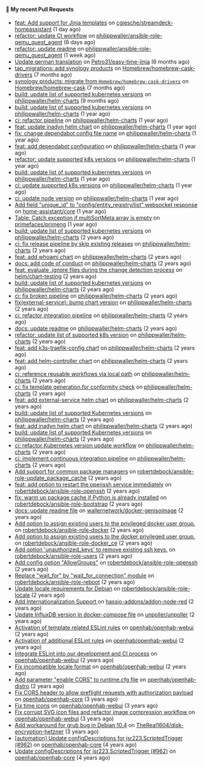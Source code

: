 #### 🔨 My recent Pull Requests

- [feat: Add support for Jinja templates](https://github.com/cgiesche/streamdeck-homeassistant/pull/218) on [cgiesche/streamdeck-homeassistant](https://github.com/cgiesche/streamdeck-homeassistant) (1 day ago)
- [refactor: update CI workflow](https://github.com/philippwaller/ansible-role-qemu_guest_agent/pull/2) on [philippwaller/ansible-role-qemu_guest_agent](https://github.com/philippwaller/ansible-role-qemu_guest_agent) (6 days ago)
- [refactor: update readme](https://github.com/philippwaller/ansible-role-qemu_guest_agent/pull/1) on [philippwaller/ansible-role-qemu_guest_agent](https://github.com/philippwaller/ansible-role-qemu_guest_agent) (1 week ago)
- [Update german translation](https://github.com/Petro31/easy-time-jinja/pull/16) on [Petro31/easy-time-jinja](https://github.com/Petro31/easy-time-jinja) (6 months ago)
- [tap_migrations: add synology products](https://github.com/Homebrew/homebrew-cask-drivers/pull/3471) on [Homebrew/homebrew-cask-drivers](https://github.com/Homebrew/homebrew-cask-drivers) (7 months ago)
- [synology products: migrate from `Homebrew/homebrew-cask-drivers`](https://github.com/Homebrew/homebrew-cask/pull/146959) on [Homebrew/homebrew-cask](https://github.com/Homebrew/homebrew-cask) (7 months ago)
- [build: update list of supported kubernetes versions](https://github.com/philippwaller/helm-charts/pull/53) on [philippwaller/helm-charts](https://github.com/philippwaller/helm-charts) (9 months ago)
- [build: update list of supported kubernetes versions](https://github.com/philippwaller/helm-charts/pull/44) on [philippwaller/helm-charts](https://github.com/philippwaller/helm-charts) (1 year ago)
- [ci: refactor pipeline](https://github.com/philippwaller/helm-charts/pull/39) on [philippwaller/helm-charts](https://github.com/philippwaller/helm-charts) (1 year ago)
- [feat: update inadyn helm chart](https://github.com/philippwaller/helm-charts/pull/38) on [philippwaller/helm-charts](https://github.com/philippwaller/helm-charts) (1 year ago)
- [fix: change dependabot config file name](https://github.com/philippwaller/helm-charts/pull/32) on [philippwaller/helm-charts](https://github.com/philippwaller/helm-charts) (1 year ago)
- [feat: add dependabot configuration](https://github.com/philippwaller/helm-charts/pull/31) on [philippwaller/helm-charts](https://github.com/philippwaller/helm-charts) (1 year ago)
- [refactor: update supported k8s versions](https://github.com/philippwaller/helm-charts/pull/30) on [philippwaller/helm-charts](https://github.com/philippwaller/helm-charts) (1 year ago)
- [build: update list of supported kubernetes versions](https://github.com/philippwaller/helm-charts/pull/28) on [philippwaller/helm-charts](https://github.com/philippwaller/helm-charts) (1 year ago)
- [ci: update supported k8s versions](https://github.com/philippwaller/helm-charts/pull/27) on [philippwaller/helm-charts](https://github.com/philippwaller/helm-charts) (1 year ago)
- [ci: update node version](https://github.com/philippwaller/helm-charts/pull/26) on [philippwaller/helm-charts](https://github.com/philippwaller/helm-charts) (1 year ago)
- [Add field &#34;unique_id&#34; to &#34;config/entity_registry/list&#34; websocket response](https://github.com/home-assistant/core/pull/77476) on [home-assistant/core](https://github.com/home-assistant/core) (1 year ago)
- [Table: Catch exception if multiSortMeta array is empty](https://github.com/primefaces/primeng/pull/11869) on [primefaces/primeng](https://github.com/primefaces/primeng) (1 year ago)
- [build: update list of supported kubernetes versions](https://github.com/philippwaller/helm-charts/pull/23) on [philippwaller/helm-charts](https://github.com/philippwaller/helm-charts) (2 years ago)
- [ci: fix release pipeline by skip existing releases](https://github.com/philippwaller/helm-charts/pull/21) on [philippwaller/helm-charts](https://github.com/philippwaller/helm-charts) (2 years ago)
- [feat: add whoami chart](https://github.com/philippwaller/helm-charts/pull/20) on [philippwaller/helm-charts](https://github.com/philippwaller/helm-charts) (2 years ago)
- [docs: add code of conduct](https://github.com/philippwaller/helm-charts/pull/19) on [philippwaller/helm-charts](https://github.com/philippwaller/helm-charts) (2 years ago)
- [feat: evaluate .ignore files during the change detection process](https://github.com/helm/chart-testing/pull/411) on [helm/chart-testing](https://github.com/helm/chart-testing) (2 years ago)
- [build: update list of supported kubernetes versions](https://github.com/philippwaller/helm-charts/pull/18) on [philippwaller/helm-charts](https://github.com/philippwaller/helm-charts) (2 years ago)
- [ci: fix broken pipeline](https://github.com/philippwaller/helm-charts/pull/17) on [philippwaller/helm-charts](https://github.com/philippwaller/helm-charts) (2 years ago)
- [fix(external-service): bump chart version](https://github.com/philippwaller/helm-charts/pull/15) on [philippwaller/helm-charts](https://github.com/philippwaller/helm-charts) (2 years ago)
- [ci: refactor integration pipeline](https://github.com/philippwaller/helm-charts/pull/13) on [philippwaller/helm-charts](https://github.com/philippwaller/helm-charts) (2 years ago)
- [docs: update readme](https://github.com/philippwaller/helm-charts/pull/12) on [philippwaller/helm-charts](https://github.com/philippwaller/helm-charts) (2 years ago)
- [refactor: update list of supported k8s version](https://github.com/philippwaller/helm-charts/pull/11) on [philippwaller/helm-charts](https://github.com/philippwaller/helm-charts) (2 years ago)
- [feat: add k3s-traefik-config chart](https://github.com/philippwaller/helm-charts/pull/10) on [philippwaller/helm-charts](https://github.com/philippwaller/helm-charts) (2 years ago)
- [feat: add helm-controller chart](https://github.com/philippwaller/helm-charts/pull/9) on [philippwaller/helm-charts](https://github.com/philippwaller/helm-charts) (2 years ago)
- [ci: reference reusable workflows via local path](https://github.com/philippwaller/helm-charts/pull/8) on [philippwaller/helm-charts](https://github.com/philippwaller/helm-charts) (2 years ago)
- [ci: fix template generation for conformity check](https://github.com/philippwaller/helm-charts/pull/7) on [philippwaller/helm-charts](https://github.com/philippwaller/helm-charts) (2 years ago)
- [feat: add external-service helm chart](https://github.com/philippwaller/helm-charts/pull/6) on [philippwaller/helm-charts](https://github.com/philippwaller/helm-charts) (2 years ago)
- [build: update list of supported Kubernetes versions](https://github.com/philippwaller/helm-charts/pull/5) on [philippwaller/helm-charts](https://github.com/philippwaller/helm-charts) (2 years ago)
- [feat: add inadyn helm chart](https://github.com/philippwaller/helm-charts/pull/4) on [philippwaller/helm-charts](https://github.com/philippwaller/helm-charts) (2 years ago)
- [build: update list of supported Kubernetes versions](https://github.com/philippwaller/helm-charts/pull/3) on [philippwaller/helm-charts](https://github.com/philippwaller/helm-charts) (2 years ago)
- [ci: refactor Kubernetes version update workflow](https://github.com/philippwaller/helm-charts/pull/2) on [philippwaller/helm-charts](https://github.com/philippwaller/helm-charts) (2 years ago)
- [ci: implement continuous integration pipeline](https://github.com/philippwaller/helm-charts/pull/1) on [philippwaller/helm-charts](https://github.com/philippwaller/helm-charts) (2 years ago)
- [Add support for common package managers](https://github.com/robertdebock/ansible-role-update_package_cache/pull/1) on [robertdebock/ansible-role-update_package_cache](https://github.com/robertdebock/ansible-role-update_package_cache) (2 years ago)
- [feat: add option to restart the openssh service immediately](https://github.com/robertdebock/ansible-role-openssh/pull/11) on [robertdebock/ansible-role-openssh](https://github.com/robertdebock/ansible-role-openssh) (2 years ago)
- [fix: warm up package cache if Python is already installed](https://github.com/robertdebock/ansible-role-bootstrap/pull/57) on [robertdebock/ansible-role-bootstrap](https://github.com/robertdebock/ansible-role-bootstrap) (2 years ago)
- [docs: update readme file](https://github.com/wallernetwork/docker-genisoimage/pull/1) on [wallernetwork/docker-genisoimage](https://github.com/wallernetwork/docker-genisoimage) (2 years ago)
- [Add option to assign existing users to the privileged docker user group.](https://github.com/robertdebock/ansible-role-docker/pull/2) on [robertdebock/ansible-role-docker](https://github.com/robertdebock/ansible-role-docker) (2 years ago)
- [Add option to assign existing users to the docker privileged user group.](https://github.com/robertdebock/ansible-role-docker_ce/pull/12) on [robertdebock/ansible-role-docker_ce](https://github.com/robertdebock/ansible-role-docker_ce) (2 years ago)
- [Add option &#39;unauthorized_keys&#39; to remove existing ssh keys.](https://github.com/robertdebock/ansible-role-users/pull/19) on [robertdebock/ansible-role-users](https://github.com/robertdebock/ansible-role-users) (2 years ago)
- [Add config option &#34;AllowGroups&#34;](https://github.com/robertdebock/ansible-role-openssh/pull/10) on [robertdebock/ansible-role-openssh](https://github.com/robertdebock/ansible-role-openssh) (2 years ago)
- [Replace &#34;wait_for&#34; by &#34;wait_for_connection&#34; module](https://github.com/robertdebock/ansible-role-reboot/pull/8) on [robertdebock/ansible-role-reboot](https://github.com/robertdebock/ansible-role-reboot) (2 years ago)
- [Update locale requirements for Debian](https://github.com/robertdebock/ansible-role-locale/pull/7) on [robertdebock/ansible-role-locale](https://github.com/robertdebock/ansible-role-locale) (2 years ago)
- [Add Internationalization Support ](https://github.com/hassio-addons/addon-node-red/pull/1194) on [hassio-addons/addon-node-red](https://github.com/hassio-addons/addon-node-red) (2 years ago)
- [Update InfluxDB version in docker-compose file](https://github.com/unpoller/unpoller/pull/313) on [unpoller/unpoller](https://github.com/unpoller/unpoller) (2 years ago)
- [Activation of template related ESLint rules](https://github.com/openhab/openhab-webui/pull/905) on [openhab/openhab-webui](https://github.com/openhab/openhab-webui) (2 years ago)
- [Activation of additional ESLint rules](https://github.com/openhab/openhab-webui/pull/889) on [openhab/openhab-webui](https://github.com/openhab/openhab-webui) (2 years ago)
- [Integrate ESLint into our development and CI process](https://github.com/openhab/openhab-webui/pull/833) on [openhab/openhab-webui](https://github.com/openhab/openhab-webui) (2 years ago)
- [Fix incompatible locale format](https://github.com/openhab/openhab-webui/pull/830) on [openhab/openhab-webui](https://github.com/openhab/openhab-webui) (2 years ago)
- [Add parameter &#34;enable CORS&#34; to runtime.cfg file](https://github.com/openhab/openhab-distro/pull/1249) on [openhab/openhab-distro](https://github.com/openhab/openhab-distro) (2 years ago)
- [Fix CORS header to allow preflight requests with authorization payload](https://github.com/openhab/openhab-core/pull/1963) on [openhab/openhab-core](https://github.com/openhab/openhab-core) (3 years ago)
- [Fix time icons](https://github.com/openhab/openhab-webui/pull/312) on [openhab/openhab-webui](https://github.com/openhab/openhab-webui) (3 years ago)
- [Fix corrupt SVG icon files and refactor image compression workflow ](https://github.com/openhab/openhab-webui/pull/291) on [openhab/openhab-webui](https://github.com/openhab/openhab-webui) (3 years ago)
- [Add workaround for grub bug in Debian 10.4](https://github.com/TheReal1604/disk-encryption-hetzner/pull/25) on [TheReal1604/disk-encryption-hetzner](https://github.com/TheReal1604/disk-encryption-hetzner) (3 years ago)
- [[automation] Update configDescriptions for jsr223.ScriptedTrigger (#962)](https://github.com/openhab/openhab-core/pull/964) on [openhab/openhab-core](https://github.com/openhab/openhab-core) (4 years ago)
- [Update configDescriptions for jsr223.ScriptedTrigger (#962)](https://github.com/openhab/openhab-core/pull/963) on [openhab/openhab-core](https://github.com/openhab/openhab-core) (4 years ago)
